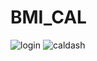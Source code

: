 # BMI_CAL

![login](https://github.com/BONY-SL/BMI_CAL/assets/143308037/16e9716f-d78f-4ad5-bd1d-2677a46edc96)
![caldash](https://github.com/BONY-SL/BMI_CAL/assets/143308037/332c8102-d2d8-4491-87a0-153e2526946f)
